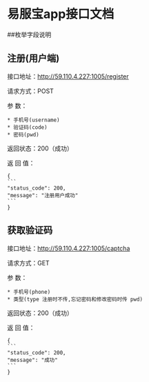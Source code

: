 # 易服宝app接口文档
   
##枚举字段说明
    
## 注册(用户端)
接口地址：http://59.110.4.227:1005/register

请求方式：POST

参 数：

	* 手机号(username) 
	* 验证码(code) 
	* 密码(pwd)

返回状态：200（成功）

返 回 值：

	{
	```
	"status_code": 200,
    "message": "注册用户成功"
	```
	}


## 获取验证码
接口地址：http://59.110.4.227:1005/captcha

请求方式：GET

参 数：

	* 手机号(phone) 
	* 类型(type 注册时不传,忘记密码和修改密码时传 pwd)

返回状态：200（成功）

返 回 值：

	{
	```
	"status_code": 200,
    "message": "成功"
	```
	}
	

	